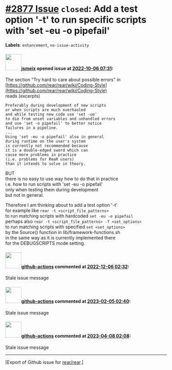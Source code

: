 [\#2877 Issue](https://github.com/rear/rear/issues/2877) `closed`: Add a test option '-t' to run specific scripts with 'set -eu -o pipefail'
============================================================================================================================================

**Labels**: `enhancement`, `no-issue-activity`

#### <img src="https://avatars.githubusercontent.com/u/1788608?u=925fc54e2ce01551392622446ece427f51e2f0ce&v=4" width="50">[jsmeix](https://github.com/jsmeix) opened issue at [2022-10-06 07:31](https://github.com/rear/rear/issues/2877):

The section "Try hard to care about possible errors" in  
[https://github.com/rear/rear/wiki/Coding-Style](https://github.com/rear/rear/wiki/Coding-Style)  
reads (excerpts)

    Preferably during development of new scripts
    or when scripts are much overhauled
    and while testing new code use 'set -ue'
    to die from unset variables and unhandled errors
    and use 'set -o pipefail' to better notice
    failures in a pipeline.
    ...
    Using 'set -eu -o pipefail' also in general
    during runtime on the user's system
    is currently not recommended because
    it is a double-edged sword which can
    cause more problems in practice
    (i.e. problems for ReaR users)
    than it intends to solve in theory.

BUT  
there is no easy to use way how to do that in practice  
i.e. how to run scripts with 'set -eu -o pipefail'  
only when testing them during development  
but not in general.

Therefore I am thinking about to add a test option '-t'  
for example like `rear -t <script_file_patterns>`  
to run matching scripts with hardcoded `set -eu -o pipefail`  
perhaps also `rear -t <script_file_patterns> -T <set_options>`  
to run matching scripts with specified `set <set_options>`  
by the Source() function in lib/framework-functions.sh  
in the same way as it is currently implemented there  
for the DEBUGSCRIPTS mode setting.

#### <img src="https://avatars.githubusercontent.com/in/15368?v=4" width="50">[github-actions](https://github.com/apps/github-actions) commented at [2022-12-06 02:32](https://github.com/rear/rear/issues/2877#issuecomment-1338643627):

Stale issue message

#### <img src="https://avatars.githubusercontent.com/in/15368?v=4" width="50">[github-actions](https://github.com/apps/github-actions) commented at [2023-02-05 02:40](https://github.com/rear/rear/issues/2877#issuecomment-1416906132):

Stale issue message

#### <img src="https://avatars.githubusercontent.com/in/15368?v=4" width="50">[github-actions](https://github.com/apps/github-actions) commented at [2023-04-08 02:08](https://github.com/rear/rear/issues/2877#issuecomment-1500763276):

Stale issue message

------------------------------------------------------------------------

\[Export of Github issue for
[rear/rear](https://github.com/rear/rear).\]
